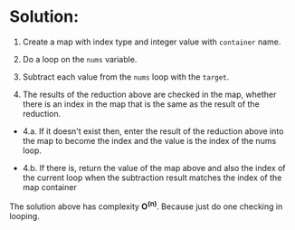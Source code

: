 # Solution:

1. Create a map with index type and integer value with `container` name.

2. Do a loop on the `nums` variable.

3. Subtract each value from the `nums` loop with the `target`.

4. The results of the reduction above are checked in the map, whether there is an index in the map that is the same as the result of the reduction.

* 4.a. If it doesn't exist then, enter the result of the reduction above into the map to become the index and the value is the index of the nums loop.

* 4.b. If there is, return the value of the map above and also the index of the current loop when the subtraction result matches the index of the map container

The solution above has complexity **O<sup>(n)</sup>**. Because just do one checking in looping.